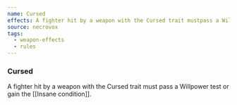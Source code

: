 ```yaml
---
name: Cursed
effects: A fighter hit by a weapon with the Cursed trait mustpass a Willpower test or gain the Insane condition.
source: necrovox
tags:
  - weapon-effects
  - rules
---
```

### Cursed

A fighter hit by a weapon with the Cursed trait must
pass a Willpower test or gain the [[Insane condition]].